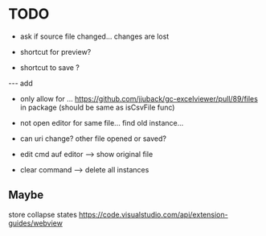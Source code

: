 # TODO


- ask if source file changed... changes are lost

- shortcut for preview?
- shortcut to save ?

--- add

- only allow for ...
https://github.com/jjuback/gc-excelviewer/pull/89/files
in package (should be same as isCsvFile func)


- not open editor for same file... find old instance...
- can uri change? other file opened or saved?


- edit cmd auf editor --> show original file


- clear command --> delete all instances


## Maybe

store collapse states
https://code.visualstudio.com/api/extension-guides/webview
